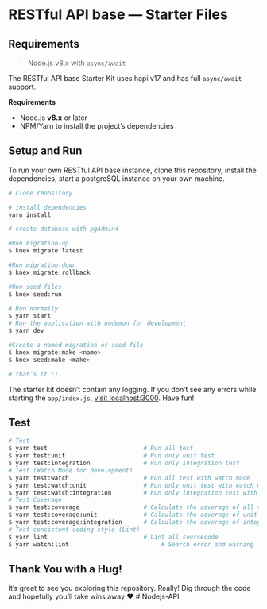 # RESTful API base — Starter Files

## Requirements

> Node.js v8.x with `async/await`
>

The RESTful API base Starter Kit uses hapi v17 and has full `async/await` support.

**Requirements**

- Node.js **v8.x** or later
- NPM/Yarn to install the project’s dependencies

## Setup and Run

To run your own RESTful API base instance, clone this repository, install the dependencies, start a postgreSQL instance on your own machine.

```bash
# clone repository

# install dependencies
yarn install

# create database with pgAdmin4

#Run migration-up
$ knex migrate:latest

#Run migration-down
$ knex migrate:rollback

#Run seed files
$ knex seed:run

# Run normally
$ yarn start
# Run the application with nodemon for development
$ yarn dev

#Create a named migration or seed file
$ knex migrate:make <name>
$ knex seed:make <make>

# that’s it :)
```

The starter kit doesn’t contain any logging. If you don’t see any errors while starting the `app/index.js`,
[visit localhost:3000](http://localhost:3000). Have fun!

## Test

```bash
# Test
$ yarn test                           # Run all test
$ yarn test:unit                      # Run only unit test
$ yarn test:integration               # Run only integration test
# Test (Watch Mode for development)
$ yarn test:watch                     # Run all test with watch mode
$ yarn test:watch:unit                # Run only unit test with watch mode
$ yarn test:watch:integration         # Run only integration test with watch mode
# Test Coverage
$ yarn test:coverage                  # Calculate the coverage of all test
$ yarn test:coverage:unit             # Calculate the coverage of unit test
$ yarn test:coverage:integration      # Calculate the coverage of integration test
# Test consistent coding style (Lint)
$ yarn lint                           # Lint all sourcecode
$ yarn watch:lint                          # Search error and warning
```

## Thank You with a Hug!

It’s great to see you exploring this repository. Really! Dig through the code and hopefully you’ll take wins away ❤️
#   N o d e j s - A P I 
 
 
